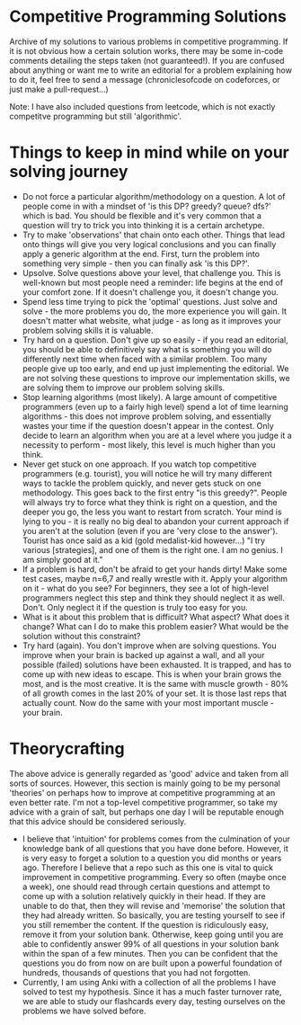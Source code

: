 # Competitive Programming Solutions
Archive of my solutions to various problems in competitive programming. If it is not obvious how a certain solution works, there may be some in-code comments detailing the steps taken (not guaranteed!). If you are confused about anything or want me to write an editorial for a problem explaining how to do it, feel free to send a message (chroniclesofcode on codeforces, or just make a pull-request...)

Note: I have also included questions from leetcode, which is not exactly competitve programming but still 'algorithmic'.

# Things to keep in mind while on your solving journey

- Do not force a particular algorithm/methodology on a question. A lot of people come in with a mindset of 'is this DP? greedy? queue? dfs?' which is bad. You should be flexible and it's very common that a question will try to trick you into thinking it is a certain archetype.
- Try to make 'observations' that chain onto each other. Things that lead onto things will give you very logical conclusions and you can finally apply a generic algorithm at the end. First, turn the problem into something very simple - then you can finally ask 'is this DP?'.
- Upsolve. Solve questions above your level, that challenge you. This is well-known but most people need a reminder: life begins at the end of your comfort zone. If it doesn't challenge you, it doesn't change you.
- Spend less time trying to pick the 'optimal' questions. Just solve and solve - the more problems you do, the more experience you will gain. It doesn't matter what website, what judge - as long as it improves your problem solving skills it is valuable.
- Try hard on a question. Don't give up so easily - if you read an editorial, you should be able to definitively say what is something you will do differently next time when faced with a similar problem. Too many people give up too early, and end up just implementing the editorial. We are not solving these questions to improve our implementation skills, we are solving them to improve our problem solving skills.
- Stop learning algorithms (most likely). A large amount of competitive programmers (even up to a fairly high level) spend a lot of time learning algorithms - this does not improve problem solving, and essentially wastes your time if the question doesn't appear in the contest. Only decide to learn an algorithm when you are at a level where you judge it a necessity to perform - most likely, this level is much higher than you think.
- Never get stuck on one approach. If you watch top competitive programmers (e.g. tourist), you will notice he will try many different ways to tackle the problem quickly, and never gets stuck on one methodology. This goes back to the first entry "is this greedy?". People will always try to force what they think is right on a question, and the deeper you go, the less you want to restart from scratch. Your mind is lying to you - it is really no big deal to abandon your current approach if you aren't at the solution (even if you are 'very close to the answer'). Tourist has once said as a kid (gold medalist-kid however...) "I try various [strategies], and one of them is the right one. I am no genius. I am simply good at it."
- If a problem is hard, don't be afraid to get your hands dirty! Make some test cases, maybe n=6,7 and really wrestle with it. Apply your algorithm on it - what do you see? For beginners, they see a lot of high-level programmers neglect this step and think they should neglect it as well. Don't. Only neglect it if the question is truly too easy for you.
- What is it about this problem that is difficult? What aspect? What does it change? What can I do to make this problem easier? What would be the solution without this constraint?
- Try hard (again). You don't improve when are solving questions. You improve when your brain is backed up against a wall, and all your possible (failed) solutions have been exhausted. It is trapped, and has to come up with new ideas to escape. This is when your brain grows the most, and is the most creative. It is the same with muscle growth - 80% of all growth comes in the last 20% of your set. It is those last reps that actually count. Now do the same with your most important muscle - your brain.

# Theorycrafting
The above advice is generally regarded as 'good' advice and taken from all sorts of sources. However, this
section is mainly going to be my personal 'theories' on perhaps how to improve at competitive programming
at an even better rate. I'm not a top-level competitive programmer, so take my advice with a grain of salt, but
perhaps one day I will be reputable enough that this advice should be considered seriously.
- I believe that 'intuition' for problems comes from the culmination of your knowledge bank of all questions
that you have done before. However, it is very easy to forget a solution to a question you did months or
years ago. Therefore I believe that a repo such as this one is vital to quick improvement in competitive
programming. Every so often (maybe once a week), one should read through certain questions and attempt to
come up with a solution relatively quickly in their head. If they are unable to do that, then they will
revise and 'memorise' the solution that they had already written. So basically, you are testing yourself
to see if you still remember the content. If the question is ridiculously easy, remove it from your solution
bank. Otherwise, keep going until you are able to confidently answer 99% of all questions in your solution bank
within the span of a few minutes. Then you can be confident that the questions you do from now on are built
upon a powerful foundation of hundreds, thousands of questions that you had not forgotten.
- Currently, I am using Anki with a collection of all the problems I have solved to test my hypothesis. Since it
has a much faster turnover rate, we are able to study our flashcards every day, testing ourselves on the problems
we have solved before.
